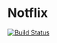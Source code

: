 # Notflix

[![Build Status](https://travis-ci.com/pbexe/notflix.svg?token=AeAAwB1rsJ3YfHiyXGQy&branch=master)](https://travis-ci.com/pbexe/notflix)
